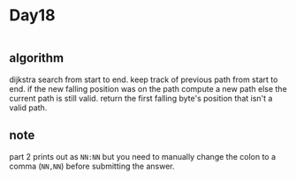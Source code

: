 # Day18


```

```

## algorithm

dijkstra search from start to end.  keep track of previous path from start to end. if the new falling position was on the path compute a new path else the current path is still valid.  return the first falling byte's position that isn't a valid path.

## note 

part 2 prints out as `NN:NN` but you need to manually change the colon to a comma (`NN,NN`) before submitting the answer.